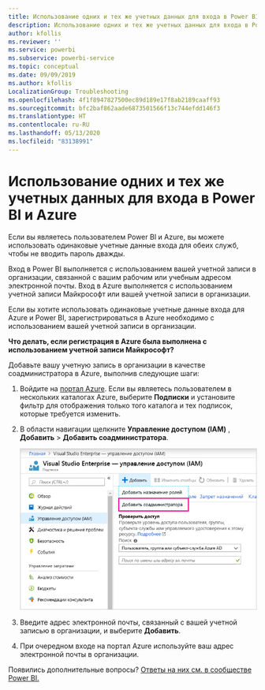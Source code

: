 ```yaml
---
title: Использование одних и тех же учетных данных для входа в Power BI и Azure
description: Использование одних и тех же учетных данных для входа в Power BI и Azure
author: kfollis
ms.reviewer: ''
ms.service: powerbi
ms.subservice: powerbi-service
ms.topic: conceptual
ms.date: 09/09/2019
ms.author: kfollis
LocalizationGroup: Troubleshooting
ms.openlocfilehash: 4f1f8947827500ec89d189e17f8ab2189caaff93
ms.sourcegitcommit: bfc2baf862aade6873501566f13c744efdd146f3
ms.translationtype: HT
ms.contentlocale: ru-RU
ms.lasthandoff: 05/13/2020
ms.locfileid: "83138991"
---
```

# <a name="using-the-same-account-for-power-bi-and-azure"></a>Использование одних и тех же учетных данных для входа в Power BI и Azure

Если вы являетесь пользователем Power BI и Azure, вы можете использовать одинаковые учетные данные входа для обеих служб, чтобы не вводить пароль дважды.

Вход в Power BI выполняется с использованием вашей учетной записи в организации, связанной с вашим рабочим или учебным адресом электронной почты.  Вход в Azure выполняется с использованием учетной записи Майкрософт или вашей учетной записи в организации.

Если вы хотите использовать одинаковые учетные данные входа для Azure и Power BI, зарегистрироваться в Azure необходимо с использованием вашей учетной записи в организации.

**Что делать, если регистрация в Azure была выполнена с использованием учетной записи Майкрософт?**

Добавьте вашу учетную запись в организации в качестве соадминистратора в Azure, выполнив следующие шаги:

1. Войдите на [портал Azure](https://portal.azure.com/). Если вы являетесь пользователем в нескольких каталогах Azure, выберите **Подписки** и установите фильтр для отображения только того каталога и тех подписок, которые требуется изменить.

1. В области навигации щелкните **Управление доступом (IAM)** , **Добавить** \> **Добавить соадминистратора**.

    ![Добавление соадминистратора на портале Azure](media/service-admin-how-to-use-the-same-account-as-azure/add-co-administrator.png)

1. Введите адрес электронной почты, связанный с вашей учетной записью в организации, и выберите **Добавить**.

1. При очередном входе на портал Azure используйте ваш адрес электронной почты в организации.

Появились дополнительные вопросы? [Ответы на них см. в сообществе Power BI.](https://community.powerbi.com/)
